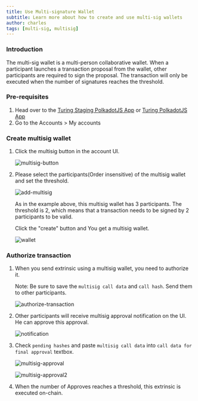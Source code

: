```yaml
---
title: Use Multi-signature Wallet
subtitle: Learn more about how to create and use multi-sig wallets
author: charles
tags: [multi-sig, multisig]
---
```


### Introduction

The multi-sig wallet is a multi-person collaborative wallet. When a participant launches a transaction proposal from the wallet, other participants are required to sign the proposal. The transaction will only be executed when the number of signatures reaches the threshold.

### Pre-requisites

1. Head over to the [Turing Staging PolkadotJS App](https://polkadot.js.org/apps/?rpc=wss%3A%2F%2Frpc.turing-staging.oak.tech%2Fpublic-ws#/explorer) or [Turing PolkadotJS App](https://polkadot.js.org/apps/?rpc=wss%3A%2F%2Frpc.turing-staging.oak.tech%2Fpublic-ws#/explorer)
2. Go to the Accounts > My accounts

### Create multisig wallet

1. Click the multisig button in the account UI.

    ![multisig-button](../../assets/img/multi-sig/multisig-button.png)

2. Please select the participants(Order insensitive) of the multisig wallet and set the threshold.

    ![add-multisig](../../assets/img/multi-sig/add-multisig.png)

    As in the example above, this multisig wallet has 3 participants. The threshold is 2, which means that a transaction needs to be signed by 2 participants to be valid.

    Click the "create" button and You get a multisig wallet.

    ![wallet](../../assets/img/multi-sig/wallet.png)

### Authorize transaction

1. When you send extrinsic using a multisig wallet, you need to authorize it.

    Note: Be sure to save the `multisig call data` and `call hash`. Send them to other participants.

    ![authorize-transaction](../../assets/img/multi-sig/authorize-transaction.png)


2. Other participants will receive multisig approval notification on the UI. He can approve this approval.

    ![notification](../../assets/img/multi-sig/notification.png)

3. Check `pending hashes` and paste `multisig call data` into `call data for final approval` textbox.

    ![multisig-approval](../../assets/img/multi-sig/multisig-approval.png)

    ![multisig-approval2](../../assets/img/multi-sig/multisig-approval2.png)

4. When the number of Approves reaches a threshold, this extrinsic is executed on-chain.
